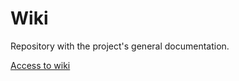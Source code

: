# Wiki
Repository with the project's general documentation.

[Access to wiki](https://github.com/Amazon-Connect-Equipo-1/Wiki/wiki)
